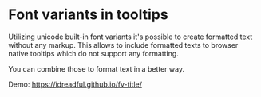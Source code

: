 # Font variants in tooltips

Utilizing unicode built-in font variants it's possible to create formatted text without any markup.
This allows to include formatted texts to browser native tooltips which do not support any formatting.

You can combine those to format text in a better way.

Demo: https://idreadful.github.io/fv-title/

